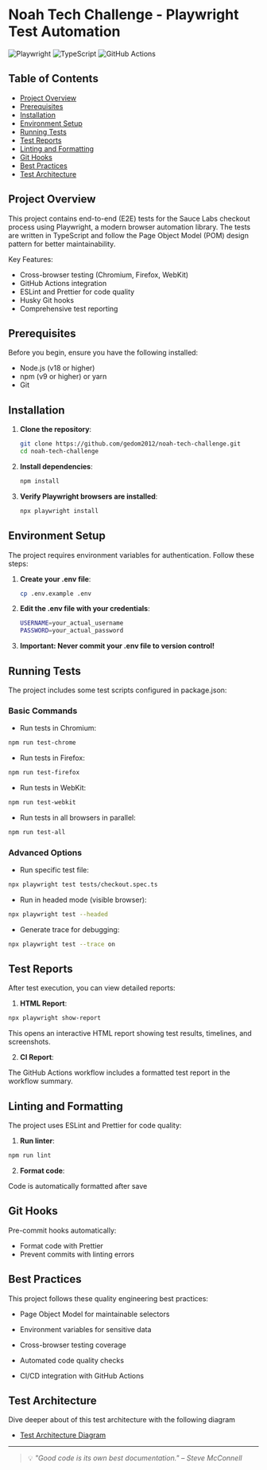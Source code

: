 # Noah Tech Challenge - Playwright Test Automation

![Playwright](https://img.shields.io/badge/Playwright-2E8555?style=for-the-badge&logo=playwright&logoColor=white)
![TypeScript](https://img.shields.io/badge/TypeScript-3178C6?style=for-the-badge&logo=typescript&logoColor=white)
![GitHub Actions](https://img.shields.io/badge/GitHub_Actions-2088FF?style=for-the-badge&logo=github-actions&logoColor=white)

## Table of Contents

- [Project Overview](#project-overview)
- [Prerequisites](#prerequisites)
- [Installation](#installation)
- [Environment Setup](#environment-setup)
- [Running Tests](#running-tests)
- [Test Reports](#test-reports)
- [Linting and Formatting](#linting-and-formatting)
- [Git Hooks](#git-hooks)
- [Best Practices](#best-practices)
- [Test Architecture](#test-architecture)

## Project Overview

This project contains end-to-end (E2E) tests for the Sauce Labs checkout process using Playwright, a modern browser automation library. The tests are written in TypeScript and follow the Page Object Model (POM) design pattern for better maintainability.

Key Features:

- Cross-browser testing (Chromium, Firefox, WebKit)
- GitHub Actions integration
- ESLint and Prettier for code quality
- Husky Git hooks
- Comprehensive test reporting

## Prerequisites

Before you begin, ensure you have the following installed:

- Node.js (v18 or higher)
- npm (v9 or higher) or yarn
- Git

## Installation

1. **Clone the repository**:
   ```bash
   git clone https://github.com/gedom2012/noah-tech-challenge.git
   cd noah-tech-challenge
   ```
2. **Install dependencies**:
   ```bash
   npm install
   ```
3. **Verify Playwright browsers are installed**:
   ```bash
   npx playwright install
   ```

## Environment Setup

The project requires environment variables for authentication. Follow these steps:

1. **Create your .env file**:

   ```bash
   cp .env.example .env
   ```

2. **Edit the .env file with your credentials**:

   ```bash
   USERNAME=your_actual_username
   PASSWORD=your_actual_password
   ```

3. **Important: Never commit your .env file to version control!**

## Running Tests

The project includes some test scripts configured in package.json:

### Basic Commands

- Run tests in Chromium:

```bash
npm run test-chrome
```

- Run tests in Firefox:

```bash
npm run test-firefox
```

- Run tests in WebKit:

```bash
npm run test-webkit
```

- Run tests in all browsers in parallel:

```bash
npm run test-all
```

### Advanced Options

- Run specific test file:

```bash
npx playwright test tests/checkout.spec.ts
```

- Run in headed mode (visible browser):

```bash
npx playwright test --headed
```

- Generate trace for debugging:

```bash
npx playwright test --trace on
```

## Test Reports

After test execution, you can view detailed reports:

1. **HTML Report**:

```bash
npx playwright show-report
```

This opens an interactive HTML report showing test results, timelines, and screenshots.

2. **CI Report**:

The GitHub Actions workflow includes a formatted test report in the workflow summary.

## Linting and Formatting

The project uses ESLint and Prettier for code quality:

1. **Run linter**:

```bash
npm run lint
```

2. **Format code**:

Code is automatically formatted after save

## Git Hooks

Pre-commit hooks automatically:

- Format code with Prettier
- Prevent commits with linting errors

## Best Practices

This project follows these quality engineering best practices:

- Page Object Model for maintainable selectors

- Environment variables for sensitive data

- Cross-browser testing coverage

- Automated code quality checks

- CI/CD integration with GitHub Actions

## Test Architecture

Dive deeper about of this test architecture with the following diagram

- [Test Architecture Diagram](https://drive.google.com/file/d/1MYh88_TYp382WXJohELYmb-AMsJi6ENK/view?usp=sharing)

---

> 💡 _"Good code is its own best documentation." – Steve McConnell_
